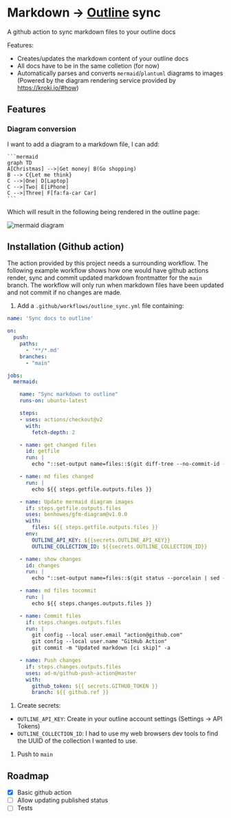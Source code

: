 # Markdown -> [Outline](getoutline.com) sync

A github action to sync markdown files to your outline docs

Features:
- Creates/updates the markdown content of your outline docs
- All docs have to be in the same colletion (for now)
- Automatically parses and converts `mermaid`/`plantuml` diagrams to images (Powered by the diagram rendering service provided by https://kroki.io/#how)

## Features


### Diagram conversion

I want to add a diagram to a markdown file, I can add:

    ```mermaid
    graph TD
    A[Christmas] -->|Get money| B(Go shopping)
    B --> C{Let me think}
    C -->|One| D[Laptop]
    C -->|Two| E[iPhone]
    C -->|Three| F[fa:fa-car Car]
    ```

Which will result in the following being rendered in the outline page:

![mermaid diagram](https://kroki.io/mermaid/svg/eNpLL0osyFAIceFyjHbOKMosLslNLI5V0NW1q3FPLVHIzc9LraxRcNJwz1cozsgvKMjMS9fkcgLJKzhX-4BUpCqUZGTmZddyOYN1-eel1ii4RPskFpTkF8RCBUPK82sUXKMzAzKA5sEFM4pSgWrdotMSrdISdZMTixScE4tiAXpCLw8=)


## Installation (Github action)

The action provided by this project needs a surrounding workflow. The following example workflow shows how one would have github actions render, sync and commit updated markdown frontmatter for the `main` branch. The workflow will only run when markdown files have been updated and not commit if no changes are made.


1. Add a `.github/workflows/outline_sync.yml` file containing:

  ```yaml
  name: 'Sync docs to outline'

  on:
    push:
      paths:
        - '**/*.md'
      branches:
        - "main"

  jobs:
    mermaid:

      name: "Sync markdown to outline"
      runs-on: ubuntu-latest

      steps:
      - uses: actions/checkout@v2
        with:
          fetch-depth: 2

      - name: get changed files
        id: getfile
        run: |
          echo "::set-output name=files::$(git diff-tree --no-commit-id --name-only -r ${{ github.sha }} | grep -e '.*\.md$' | xargs)"

      - name: md files changed
        run: |
          echo ${{ steps.getfile.outputs.files }}

      - name: Update mermaid diagram images
        if: steps.getfile.outputs.files
        uses: benhowes/gfm-diagram@v1.0.0
        with:
          files: ${{ steps.getfile.outputs.files }}
        env:
          OUTLINE_API_KEY: ${{secrets.OUTLINE_API_KEY}}
          OUTLINE_COLLECTION_ID: ${{secrets.OUTLINE_COLLECTION_ID}}

      - name: show changes
        id: changes
        run: |
          echo "::set-output name=files::$(git status --porcelain | sed -e 's!.*/!!' | xargs)"

      - name: md files tocommit
        run: |
          echo ${{ steps.changes.outputs.files }}

      - name: Commit files
        if: steps.changes.outputs.files
        run: |
          git config --local user.email "action@github.com"
          git config --local user.name "GitHub Action"
          git commit -m "Updated markdown [ci skip]" -a

      - name: Push changes
        if: steps.changes.outputs.files
        uses: ad-m/github-push-action@master
        with:
          github_token: ${{ secrets.GITHUB_TOKEN }}
          branch: ${{ github.ref }}


  ```

1. Create secrets:
  - `OUTLINE_API_KEY`: Create in your outline account settings (Settings -> API Tokens)
  - `OUTLINE_COLLECTION_ID`: I had to use my web browsers dev tools to find the UUID of the collection I wanted to use.

1. Push to `main`

## Roadmap

- [x] Basic github action
- [ ] Allow updating published status
- [ ] Tests
